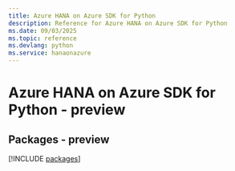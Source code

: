 ```yaml
---
title: Azure HANA on Azure SDK for Python
description: Reference for Azure HANA on Azure SDK for Python
ms.date: 09/03/2025
ms.topic: reference
ms.devlang: python
ms.service: hanaonazure
---
```

# Azure HANA on Azure SDK for Python - preview
## Packages - preview
[!INCLUDE [packages](hana-on-azure-index.md)]